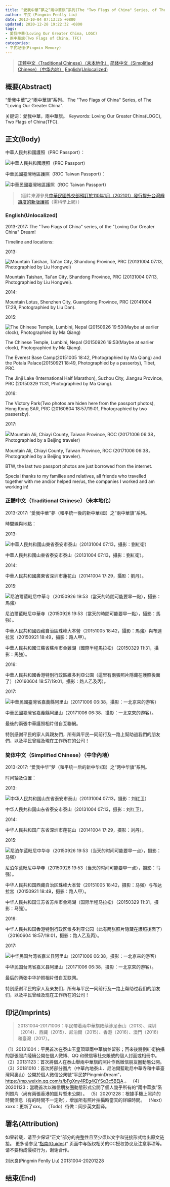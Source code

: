 ```yaml
---
title: “愛我中華”夢之“兩中華旗”系列(The "Two Flags of China" Series, of The "Loving Our Greater China" Dream)
author: 平民（Pingmin Fenlly Liu）
date: 2013-10-04 07:13:25 +0800
updated: 2020-12-28 19:22:32 +0800
tags:
- 愛我中華(Loving Our Greater China, LOGC)
- 兩中華旗(Two Flags of China, TFC)
categories:
- 平民記憶(Pingmin Memory)
---
```


> [正體中文（Traditional Chinese）（未本地化）](/post/loving-our-greater-china.html#正體中文（Traditional-Chinese）（未本地化）)
> [简体中文（Simplified Chinese）（中华內地）](/post/loving-our-greater-china.html#简体中文（Simplified-Chinese）（中华內地）)
> [English(Unlocalized)](/post/loving-our-greater-china.html#English-Unlocalized)

## 概要(Abstract)

“愛我中華”之“兩中華旗”系列。
The "Two Flags of China" Series, of The "Loving Our Greater China".

关键词：愛我中華，兩中華旗。
Keywords: Loving Our Greater China(LOGC), Two Flags of China(TFC).

## 正文(Body)

中華人民共和國護照（PRC Passport）：

![中華人民共和國護照（PRC Passport）](https://pingmin.me/img/passports/prc-passport.png "中華人民共和國護照（PRC Passport）")

中華民國臺灣地區護照（ROC Taiwan Passport）：

![中華民國臺灣地區護照（ROC Taiwan Passport）](https://pingmin.me/img/passports/roc-taiwan-passport-20201021.png "中華民國臺灣地區護照（ROC Taiwan Passport）")

> （圖片來源參見[中華民國外交部預訂於110年1月（202101）發行提升台灣辨識度的新版護照](https://www.mofa.gov.tw/News_Content_M_2.aspx?n=8742DCE7A2A28761&s=4FB2B115E3BA2497)（需科學上網））

### English(Unlocalized)

2013-2017: The "Two Flags of China" series, of the "Loving Our Greater China" Dream!


Timeline and locations:

2013:

![Mountain Taishan, Tai'an City, Shandong Province, PRC (20131004 07:13, Photographied by Liu Hongwei)](https://mmbiz.qpic.cn/mmbiz_jpg/J2PVgUqON8bfMDz095rk9RCvVUYgrK0uKxWdmwOtlKdn5bNx02DOLMeQcJSFXffUgzWtDtY75SqN2DFZ26q1Ug/640 "Mountain Taishan, Tai'an City, Shandong Province, PRC (20131004 07:13, Photographied by Liu Hongwei)")

Mountain Taishan, Tai'an City, Shandong Province, PRC (20131004 07:13, Photographied by Liu Hongwei).

<!-- more -->

2014:

Mountain Lotus, Shenzhen City, Guangdong Province, PRC (20141004 17:29, Photographied by Liu Dan).

2015:

![The Chinese Temple, Lumbini, Nepal (20150926 19:53(Maybe at earlier clock), Photographied by Ma Qiang)](https://mmbiz.qpic.cn/mmbiz_jpg/J2PVgUqON8bfMDz095rk9RCvVUYgrK0uNgkTdVOZBNbkvhPflqQZibgyeibfGtVnTbQsvfd7ibuBtRgCW32rgj5kA/640 "The Chinese Temple, Lumbini, Nepal (20150926 19:53(Maybe at earlier clock), Photographied by Ma Qiang)")

The Chinese Temple, Lumbini, Nepal (20150926 19:53(Maybe at earlier clock), Photographied by Ma Qiang).

The Everest Base Camp(20151005 18:42, Photographied by Ma Qiang) and the Potala Palace(20150921 18:49, Photographied by a passerby), Tibet, PRC.

The Jinji Lake (International Half Marathon), Suzhou City, Jiangsu Province, PRC (20150329 11:31, Photographied by Ma Qiang).

2016:

The Victory Park(Two photos are hiden here from the passport photos), Hong Kong SAR, PRC (20160604 18:57/19:01, Photographied by two passersby).

2017:

![Mountain Ali, Chiayi County, Taiwan Province, ROC (20171006 06:38，Photographied by a Beijing traveler)](https://mmbiz.qpic.cn/mmbiz_jpg/J2PVgUqON8bfMDz095rk9RCvVUYgrK0uBLBPYibibVACpJQaAujzg2uiayns5MOpZ5CZ8APWXcZvefOJLvhkOly5g/640 "Mountain Ali, Chiayi County, Taiwan Province, ROC (20171006 06:38，Photographied by a Beijing traveler)")

Mountain Ali, Chiayi County, Taiwan Province, ROC (20171006 06:38，Photographied by a Beijing traveler).


BTW, the last two passport photos are just borrowed from the internet.

Special thanks to my families and relatives, all friends who travelled together with me and/or helped me/us, the companies I worked and am working in!


### 正體中文（Traditional Chinese）（未本地化）

2013-2017: “愛我中華”夢（和平統一後的新中華/國）之“兩中華旗”系列。


時間線與地點：

2013:

![中華人民共和國山東省泰安市泰山（20131004 07:13，攝影：劉紅衛）](https://mmbiz.qpic.cn/mmbiz_jpg/J2PVgUqON8bfMDz095rk9RCvVUYgrK0uKxWdmwOtlKdn5bNx02DOLMeQcJSFXffUgzWtDtY75SqN2DFZ26q1Ug/640 "中華人民共和國山東省泰安市泰山（20131004 07:13，攝影：劉紅衛）")

中華人民共和國山東省泰安市泰山（20131004 07:13，攝影：劉紅衛）。

2014:

中華人民共和國廣東省深圳市蓮花山（20141004 17:29，攝影：劉丹）。

2015:

![尼泊爾藍毗尼中華寺（20150926 19:53（當天的時間可能要早一點），攝影：馬強）](https://mmbiz.qpic.cn/mmbiz_jpg/J2PVgUqON8bfMDz095rk9RCvVUYgrK0uNgkTdVOZBNbkvhPflqQZibgyeibfGtVnTbQsvfd7ibuBtRgCW32rgj5kA/640 "尼泊爾藍毗尼中華寺（20150926 19:53（當天的時間可能要早一點），攝影：馬強）")

尼泊爾藍毗尼中華寺（20150926 19:53（當天的時間可能要早一點），攝影：馬強）。

中華人民共和國西藏自治區珠峰大本營（20151005 18:42，攝影：馬強）與布達拉宮（20150921 18:49，攝影：路人甲）。

中華人民共和國江蘇省蘇州市金雞湖（國際半程馬拉松）（20150329 11:31，攝影：馬強）。

2016:

中華人民共和國香港特別行政區維多利亞公園（這里有兩張照片隱藏在護照後面了）（20160604 18:57/19:01，攝影：路人乙及丙）。

2017:

![中華民國臺灣省嘉義縣阿里山（20171006 06:38，攝影：一北京來的游客）](https://mmbiz.qpic.cn/mmbiz_jpg/J2PVgUqON8bfMDz095rk9RCvVUYgrK0uBLBPYibibVACpJQaAujzg2uiayns5MOpZ5CZ8APWXcZvefOJLvhkOly5g/640 "中華民國臺灣省嘉義縣阿里山（20171006 06:38，攝影：一北京來的游客）")

中華民國臺灣省嘉義縣阿里山（20171006 06:38，攝影：一北京來的游客）。


最後的兩張中華護照相片借自互聯網。

特別感謝平民的家人與親友們，所有與平民一同前行及一路上幫助過我們的朋友們，以及平民曾經及現在工作所在的公司！


### 简体中文（Simplified Chinese）（中华內地）

2013-2017: “爱我中华”梦（和平统一后的新中华/国）之“两中华旗”系列。


时间轴及位置：

2013:

![中华人民共和国山东省泰安市泰山（20131004 07:13，摄影：刘红卫）](https://mmbiz.qpic.cn/mmbiz_jpg/J2PVgUqON8bfMDz095rk9RCvVUYgrK0uKxWdmwOtlKdn5bNx02DOLMeQcJSFXffUgzWtDtY75SqN2DFZ26q1Ug/640 "中华人民共和国山东省泰安市泰山（20131004 07:13，摄影：刘红卫）")

中华人民共和国山东省泰安市泰山（20131004 07:13，摄影：刘红卫）。

2014:

中华人民共和国广东省深圳市莲花山（20141004 17:29，摄影：刘丹）。

2015:

![尼泊尔蓝毗尼中华寺（20150926 19:53（当天的时间可能要早一点），摄影：马强）](https://mmbiz.qpic.cn/mmbiz_jpg/J2PVgUqON8bfMDz095rk9RCvVUYgrK0uNgkTdVOZBNbkvhPflqQZibgyeibfGtVnTbQsvfd7ibuBtRgCW32rgj5kA/640 "尼泊尔蓝毗尼中华寺（20150926 19:53（当天的时间可能要早一点），摄影：马强）")

尼泊尔蓝毗尼中华寺（20150926 19:53（当天的时间可能要早一点），摄影：马强）。

中华人民共和国西藏自治区珠峰大本营（20151005 18:42，摄影：马强）与布达拉宮（20150921 18:49，摄影：路人甲）。

中华人民共和国江苏省苏州市金鸡湖（国际半程马拉松）（20150329 11:31，摄影：马强）。

2016:

中华人民共和国香港特別行政区维多利亚公园（此有两张照片隐藏在護照後面了）（20160604 18:57/19:01，摄影：路人乙及丙）。

2017:

![中华民国台湾省嘉义县阿里山（20171006 06:38，摄影：一北京來的游客）](https://mmbiz.qpic.cn/mmbiz_jpg/J2PVgUqON8bfMDz095rk9RCvVUYgrK0uBLBPYibibVACpJQaAujzg2uiayns5MOpZ5CZ8APWXcZvefOJLvhkOly5g/640 "中华民国台湾省嘉义县阿里山（20171006 06:38，摄影：一北京來的游客）")

中华民国台湾省嘉义县阿里山（20171006 06:38，摄影：一北京來的游客）。


最后的两张中华护照相片借自互联网。

特別感谢平民的家人及亲友们，所有与平民一同前行及一路上帮助过我们的朋友们，以及平民曾经及现在工作所在的公司！


## 印记(Imprints)

> 20131004-20171006：平民帶着兩中華旗陆续涉足泰山（2013）、深圳（2014）、西藏（2015）、尼泊爾（2015）、香港（2016）、澳門（2016）和臺灣（2017）。

（1）20131004：平民首次在泰山玉皇頂舉兩中華旗並留影；回來後將劉紅衛拍攝的那張照片陸續公開在個人微博、QQ 和微信等社交賬號的個人封面或相冊中。
（2）20131123：首次將個人在泰山舉兩中華旗的照片作爲微信朋友圈動態公開。
（3）20181010：首次將部分图片（中華內地泰山、尼泊爾藍毗尼中華寺和中華臺灣阿裏山）公開於個人微信公衆號“平民梦PingminDream”， https://mp.weixin.qq.com/s/bFgXny4REg4QYSq3c5BEjA 。
（4）20201123：當晚首次以微信朋友圈動態形式公開了個人幾乎所有的“兩中華旗”系列照片（尚有兩張香港的圖片暫未公開）。
（5）20201228：根據手機上照片的時間信息（有的時間不一定對），增加所有照片拍攝時當天的詳細時間。
（Next）xxxx：更新了xxx。
（Todo）待做：同步英文翻译。


## 署名(Attribution)

如果转载，请至少保证“正文”部分的完整性且至少须以文字和链接形式给出原文链接。
更多请参见“[指南(Guides)](/guides)” 页面中与版权相关的CC授权协议及注意事项等。请不要构成侵权行为，谢谢合作。


刘水良(Pingmin Fenlly Liu)
20131004-20201228

## 结束(End)
